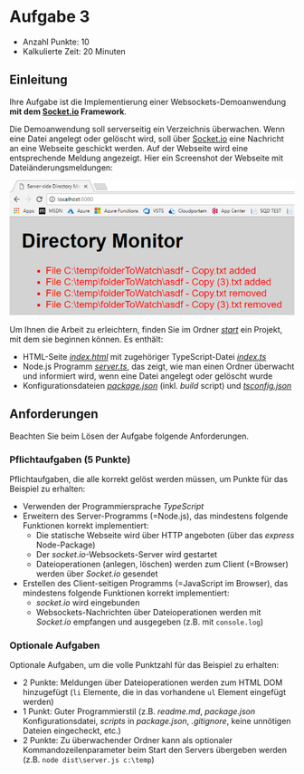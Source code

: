 # Aufgabe 3

* Anzahl Punkte: 10
* Kalkulierte Zeit: 20 Minuten

## Einleitung

Ihre Aufgabe ist die Implementierung einer Websockets-Demoanwendung **mit dem [Socket.io](https://socket.io/) Framework**.

Die Demoanwendung soll serverseitig ein Verzeichnis überwachen. Wenn eine Datei angelegt oder gelöscht wird, soll über [Socket.io](https://socket.io/) eine Nachricht an eine Webseite geschickt werden. Auf der Webseite wird eine entsprechende Meldung angezeigt. Hier ein Screenshot der Webseite mit Dateiänderungsmeldungen:

![Demo Website](browser-ui.png)

Um Ihnen die Arbeit zu erleichtern, finden Sie im Ordner [*start*](start) ein Projekt, mit dem sie beginnen können. Es enthält:

* HTML-Seite [*index.html*](start/src/public/index.html) mit zugehöriger TypeScript-Datei [*index.ts*](start/src/public/index.ts)
* Node.js Programm [*server.ts*](start/src/server.ts), das zeigt, wie man einen Ordner überwacht und informiert wird, wenn eine Datei angelegt oder gelöscht wurde
* Konfigurationsdateien [*package.json*](start/package.json) (inkl. *build* script) und [*tsconfig.json*](start/tsconfig.json)

## Anforderungen

Beachten Sie beim Lösen der Aufgabe folgende Anforderungen.

### Pflichtaufgaben (5 Punkte)

Pflichtaufgaben, die alle korrekt gelöst werden müssen, um Punkte für das Beispiel zu erhalten:

* Verwenden der Programmiersprache *TypeScript*
* Erweitern des Server-Programms (=Node.js), das mindestens folgende Funktionen korrekt implementiert:
  * Die statische Webseite wird über HTTP angeboten (über das *express* Node-Package)
  * Der *socket.io*-Websockets-Server wird gestartet
  * Dateioperationen (anlegen, löschen) werden zum Client (=Browser) werden über *Socket.io* gesendet
* Erstellen des Client-seitigen Programms (=JavaScript im Browser), das mindestens folgende Funktionen korrekt implementiert:
  * *socket.io* wird eingebunden
  * Websockets-Nachrichten über Dateioperationen werden mit *Socket.io* empfangen und ausgegeben (z.B. mit `console.log`)

### Optionale Aufgaben

Optionale Aufgaben, um die volle Punktzahl für das Beispiel zu erhalten:

* 2 Punkte: Meldungen über Dateioperationen werden zum HTML DOM hinzugefügt (`li` Elemente, die in das vorhandene `ul` Element eingefügt werden)
* 1 Punkt: Guter Programmierstil (z.B. *readme.md*, *package.json* Konfigurationsdatei, *scripts* in *package.json*, *.gitignore*, keine unnötigen Dateien eingecheckt, etc.)
* 2 Punkte: Zu überwachender Ordner kann als optionaler Kommandozeilenparameter beim Start den Servers übergeben werden (z.B. `node dist\server.js c:\temp`)
